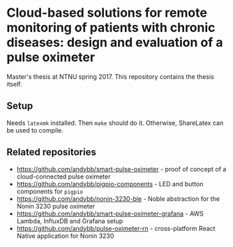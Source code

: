 # Cloud-based solutions for remote monitoring of patients with chronic diseases: design and evaluation of a pulse oximeter
Master's thesis at NTNU spring 2017. This repository contains the thesis itself.

## Setup
Needs `latexmk` installed. Then `make` should do it.
Otherwise, ShareLatex can be used to compile.

## Related repositories
  - https://github.com/andybb/smart-pulse-oximeter - proof of concept of a cloud-connected pulse oximeter
  - https://github.com/andybb/pigpio-components - LED and button components for `pigpio`
  - https://github.com/andybb/nonin-3230-ble - Noble abstraction for the Nonin 3230 pulse oximeter
  - https://github.com/andybb/smart-pulse-oximeter-grafana - AWS Lambda, InfluxDB and Grafana setup
  - https://github.com/andybb/pulse-oximeter-rn - cross-platform React Native application for Nonin 3230
